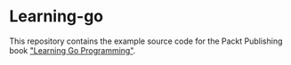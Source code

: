 Learning-go
============
This repository contains the example source code for the Packt Publishing book ["Learning Go Programming"](https://www.packtpub.com/application-development/learning-go-programming).
